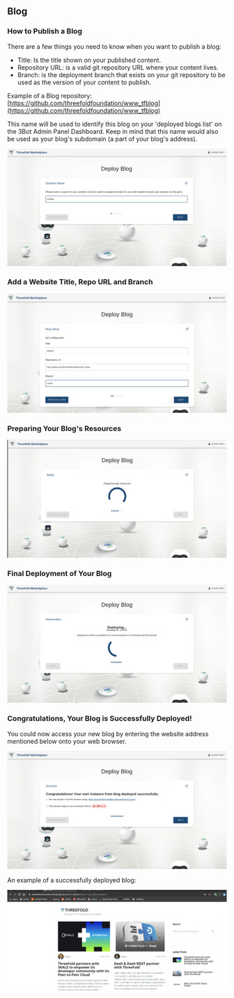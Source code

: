 ## Blog

### How to Publish a Blog

There are a few things you need to know when you want to publish a blog:

- Title: Is the title shown on your published content.
- Repository URL: is a valid git repository URL where your content lives.
- Branch: is the deployment branch that exists on your git repository to be used as the version of your content to publish.

Example of a Blog repository: [https://github.com/threefoldfoundation/www_tfblog](https://github.com/threefoldfoundation/www_tfblog)

This name will be used to identify this blog on your 'deployed blogs list' on the 3Bot Admin Panel Dashboard. Keep in mind that this name would also be used as your blog's subdomain (a part of your blog's address).

![](img/blog_1.jpg)

### Add a Website Title, Repo URL and Branch
![](img/blog_2.jpg)



### Preparing Your Blog's Resources

![](img/blog_7.jpg)


### Final Deployment of Your Blog
![](img/blog_9.jpg)

### Congratulations, Your Blog is Successfully Deployed!
You could now access your new blog by entering the website address mentioned below onto your web browser.

![](img/blog_10.jpg)


An example of a successfully deployed blog:

![](img/blog_11.jpg)
